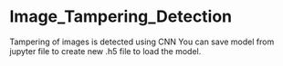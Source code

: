 # Image_Tampering_Detection
 Tampering of images is detected using CNN
 You can save model from jupyter file to create new .h5 file to load the model.
